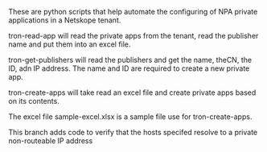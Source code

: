 These are python scripts that help automate the configuring of NPA private applications in a Netskope tenant.

tron-read-app will read the private apps from the tenant, read the publisher name and put them into an excel file.

tron-get-publishers will read the publishers and get the name, theCN, the ID, adn IP address. The name and ID are required to create a new private app.

tron-create-apps will take read an excel file and create private apps based on its contents.

The excel file sample-excel.xlsx is a sample file use for tron-create-apps.

This branch adds code to verify that the hosts specifed resolve to a private non-routeable IP address

